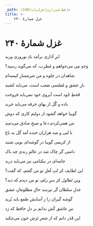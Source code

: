 ```yaml
---
_path: /حافظ-شیرازی/غزلیات/240
title: >-
    غزل شمارهٔ ۲۴۰
---
```

# غزل شمارهٔ ۲۴۰

<div class="b" id="bn1"><div class="m1"><p>ابرِ آذاری برآمد بادِ نوروزی وزید</p></div>
<div class="m2"><p>وَجهِ مِی می‌خواهم و مُطرب، که می‌گوید رسید؟</p></div></div>
<div class="b" id="bn2"><div class="m1"><p>شاهدان در جلوه و من شرمسارِ کیسه‌ام</p></div>
<div class="m2"><p>بارِ عشق و مُفلسی صَعب است، می‌باید کشید</p></div></div>
<div class="b" id="bn3"><div class="m1"><p>قَحطِ جُود است آبروی خود نمی‌باید فروخت</p></div>
<div class="m2"><p>باده و گُل از بهایِ خرقه می‌باید خرید</p></div></div>
<div class="b" id="bn4"><div class="m1"><p>گوییا خواهد گشود از دولتم کاری که دوش</p></div>
<div class="m2"><p>من همی‌کردم دعا و صبحِ صادق می‌دمید</p></div></div>
<div class="b" id="bn5"><div class="m1"><p>با لبی و صد هزاران خنده آمد گل به باغ</p></div>
<div class="m2"><p>از کریمی گوییا در گوشه‌ای بویی شنید</p></div></div>
<div class="b" id="bn6"><div class="m1"><p>دامنی گر چاک شد در عالمِ رندی چه باک</p></div>
<div class="m2"><p>جامه‌ای در نیکنامی نیز می‌باید درید</p></div></div>
<div class="b" id="bn7"><div class="m1"><p>این لطایف کز لبِ لَعلِ تو من گفتم، که گفت؟</p></div>
<div class="m2"><p>وین تَطاول کز سرِ زلفِ تو من دیدم که دید؟</p></div></div>
<div class="b" id="bn8"><div class="m1"><p>عدلِ سلطان گر نپرسد حالِ مظلومانِ عشق</p></div>
<div class="m2"><p>گوشه گیران را ز آسایش طمع باید بُرید</p></div></div>
<div class="b" id="bn9"><div class="m1"><p>تیرِ عاشق کُش ندانم بر دلِ حافظ که زد</p></div>
<div class="m2"><p>این قَدَر دانم که از شعرِ تَرَش خون می‌چکید</p></div></div>
